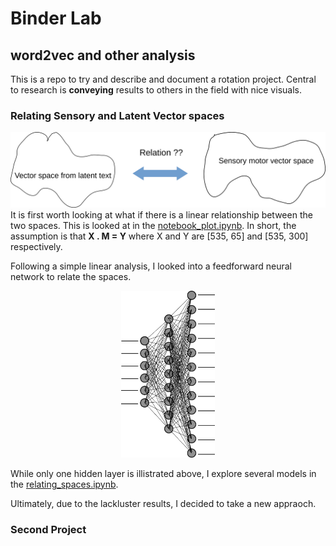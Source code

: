 # Binder Lab
## word2vec and other analysis

This is a repo to try and describe and document a rotation project. Central to research is **conveying** results to others in the field with nice visuals.
### Relating Sensory and Latent Vector spaces
![Image of spaces](data/vec_drawing.png)
 It is first worth looking at what if there is a linear relationship between the two spaces. This is looked at in the [notebook_plot.ipynb](notebook_plot.ipynb). In short, the assumption is that **X . M = Y** where X and Y are [535, 65] and [535, 300] respectively.

 Following a simple linear analysis, I looked into a feedforward neural network to relate the spaces.
<p align="center">
 <img src="data/nn.png" width="150">
</p>


While only one hidden layer is illistrated above, I explore several models in the [relating_spaces.ipynb](relating_spaces.ipynb).

Ultimately, due to the lackluster results, I decided to take a new appraoch.

### Second Project
